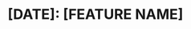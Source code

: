 ---
name: Tracking issue
about: Use this template for tracking new features.
title: "[DATE]: [FEATURE NAME]"
labels: tracking issue, needs triage
assignees: octocat
---